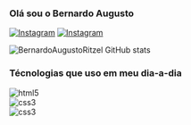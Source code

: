 ### Olá sou o Bernardo Augusto 

[![Instagram](https://img.shields.io/badge/Instagram-E4405F?style=for-the-badge&logo=instagram&logoColor=white)](https://www.instagram.com/accounts/onetap/?next=%2F)
[![Instagram](https://img.shields.io/badge/LinkedIn-0077B5?style=for-the-badge&logo=linkedin&logoColor=white)](https://www.linkedin.com/in/bernardo-mattos-08868220b/)

![BernardoAugustoRitzel GitHub stats](https://github-readme-stats.vercel.app/api?username=BernardoAugustoRitzel&show_icons=true&theme=dark)

### Técnologias que uso em meu dia-a-dia

<div><img src="https://img.shields.io/badge/HTML5-E34F26?style=for-the-badge&logo=html5&logoColor=white" alt="html5"></div><div><img src="https://img.shields.io/badge/CSS3-1572B6?style=for-the-badge&logo=css3&logoColor=white" alt="css3"></div><div><img src="https://img.shields.io/badge/JavaScript-F7DF1E?style=for-the-badge&logo=javascript&logoColor=black" alt="css3"></div>

